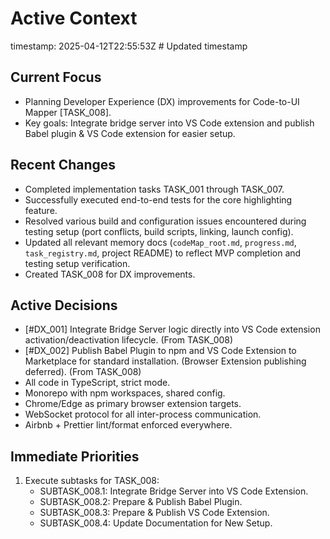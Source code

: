 # Active Context
timestamp: 2025-04-12T22:55:53Z # Updated timestamp

## Current Focus
- Planning Developer Experience (DX) improvements for Code-to-UI Mapper [TASK_008].
- Key goals: Integrate bridge server into VS Code extension and publish Babel plugin & VS Code extension for easier setup.

## Recent Changes
- Completed implementation tasks TASK_001 through TASK_007.
- Successfully executed end-to-end tests for the core highlighting feature.
- Resolved various build and configuration issues encountered during testing setup (port conflicts, build scripts, linking, launch config).
- Updated all relevant memory docs (`codeMap_root.md`, `progress.md`, `task_registry.md`, project README) to reflect MVP completion and testing setup verification.
- Created TASK_008 for DX improvements.

## Active Decisions
- [#DX_001] Integrate Bridge Server logic directly into VS Code extension activation/deactivation lifecycle. (From TASK_008)
- [#DX_002] Publish Babel Plugin to npm and VS Code Extension to Marketplace for standard installation. (Browser Extension publishing deferred). (From TASK_008)
- All code in TypeScript, strict mode.
- Monorepo with npm workspaces, shared config.
- Chrome/Edge as primary browser extension targets.
- WebSocket protocol for all inter-process communication.
- Airbnb + Prettier lint/format enforced everywhere.

## Immediate Priorities
1. Execute subtasks for TASK_008:
    - SUBTASK_008.1: Integrate Bridge Server into VS Code Extension.
    - SUBTASK_008.2: Prepare & Publish Babel Plugin.
    - SUBTASK_008.3: Prepare & Publish VS Code Extension.
    - SUBTASK_008.4: Update Documentation for New Setup.
